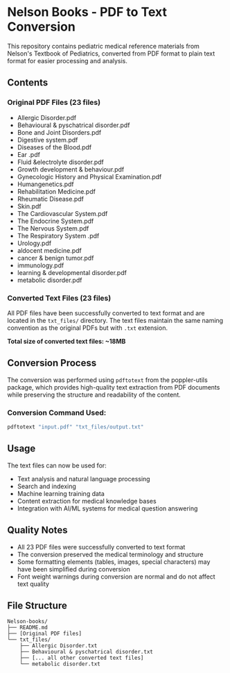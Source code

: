 # Nelson Books - PDF to Text Conversion

This repository contains pediatric medical reference materials from Nelson's Textbook of Pediatrics, converted from PDF format to plain text format for easier processing and analysis.

## Contents

### Original PDF Files (23 files)
- Allergic Disorder.pdf
- Behavioural & pyschatrical disorder.pdf
- Bone and Joint Disorders.pdf
- Digestive system.pdf
- Diseases of the Blood.pdf
- Ear .pdf
- Fluid &electrolyte disorder.pdf
- Growth development & behaviour.pdf
- Gynecologic History and Physical Examination.pdf
- Humangenetics.pdf
- Rehabilitation Medicine.pdf
- Rheumatic Disease.pdf
- Skin.pdf
- The Cardiovascular System.pdf
- The Endocrine System.pdf
- The Nervous System.pdf
- The Respiratory System .pdf
- Urology.pdf
- aldocent medicine.pdf
- cancer & benign tumor.pdf
- immunology.pdf
- learning & developmental disorder.pdf
- metabolic disorder.pdf

### Converted Text Files (23 files)
All PDF files have been successfully converted to text format and are located in the `txt_files/` directory. The text files maintain the same naming convention as the original PDFs but with `.txt` extension.

**Total size of converted text files: ~18MB**

## Conversion Process

The conversion was performed using `pdftotext` from the poppler-utils package, which provides high-quality text extraction from PDF documents while preserving the structure and readability of the content.

### Conversion Command Used:
```bash
pdftotext "input.pdf" "txt_files/output.txt"
```

## Usage

The text files can now be used for:
- Text analysis and natural language processing
- Search and indexing
- Machine learning training data
- Content extraction for medical knowledge bases
- Integration with AI/ML systems for medical question answering

## Quality Notes

- All 23 PDF files were successfully converted to text format
- The conversion preserved the medical terminology and structure
- Some formatting elements (tables, images, special characters) may have been simplified during conversion
- Font weight warnings during conversion are normal and do not affect text quality

## File Structure
```
Nelson-books/
├── README.md
├── [Original PDF files]
└── txt_files/
    ├── Allergic Disorder.txt
    ├── Behavioural & pyschatrical disorder.txt
    ├── [... all other converted text files]
    └── metabolic disorder.txt
```

